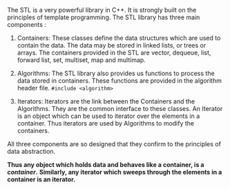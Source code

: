 The STL is a very powerful library in C++. 
It is strongly built on the principles of template programming. 
The STL library has three main components : 

1. Containers: These classes define the data structures which are used to contain the data. 
			   The data may be stored in linked lists, or trees or arrays. 
			   The containers provided in the STL are vector, dequeue, list, forward list, set, multiset, map and multimap.

2. Algorithms: The STL library also provides us functions to process the data stored in containers. 
               These functions are provided in the algorithm header file. `#include <algorithm>`

3. Iterators: Iterators are the link between the Containers and the Algorithms. 
              They are the common interface to these classes. 
              An Iterator is an object which can be used to iterator over the elements in a container. 
              Thus iterators are used by Algorithms to modify the containers. 
 
All three components are so designed that they confirm to the principles of data abstraction. 

**Thus any object which holds data and behaves like a container, is a *container*.**
**Similarly, any iterator which sweeps through the elements in a container is an iterator.**

